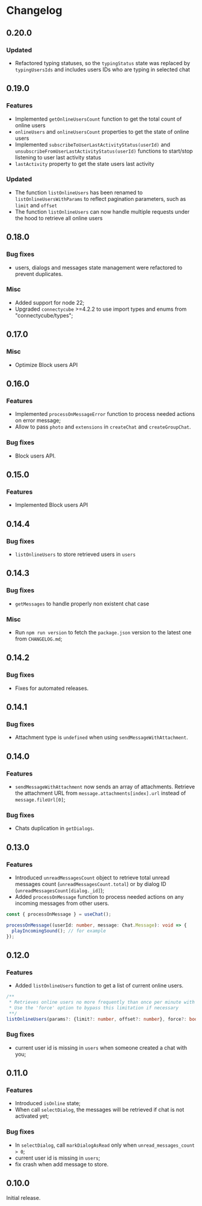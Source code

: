 # Changelog

## 0.20.0

### Updated

- Refactored typing statuses, so the `typingStatus` state was replaced by `typingUsersIds` and includes users IDs who are typing in selected chat

## 0.19.0

### Features

- Implemented `getOnlineUsersCount` function to get the total count of online users
- `onlineUsers` and `onlineUsersCount` properties to get the state of online users
- Implemented `subscribeToUserLastActivityStatus(userId)` and `unsubscribeFromUserLastActivityStatus(userId)` functions to start/stop listening to user last activity status
- `lastActivity` property to get the state users last activity

### Updated

- The function `listOnlineUsers` has been renamed to `listOnlineUsersWithParams` to reflect pagination parameters, such as `limit` and `offset`
- The function `listOnlineUsers` can now handle multiple requests under the hood to retrieve all online users

## 0.18.0

### Bug fixes

- users, dialogs and messages state management were refactored to prevent duplicates.

### Misc

- Added support for node 22;
- Upgraded `connectycube` >=4.2.2 to use import types and enums from "connectycube/types";

## 0.17.0

### Misc

- Optimize Block users API

## 0.16.0

### Features

- Implemented `processOnMessageError` function to process needed actions on error message;
- Allow to pass `photo` and `extensions` in `createChat` and `createGroupChat`.

### Bug fixes

- Block users API.

## 0.15.0

### Features

- Implemented Block users API

## 0.14.4

### Bug fixes

- `listOnlineUsers` to store retrieved users in `users`

## 0.14.3

### Bug fixes

- `getMessages` to handle properly non existent chat case

### Misc

- Run `npm run version` to fetch the `package.json` version to the latest one from `CHANGELOG.md`;

## 0.14.2

### Bug fixes

- Fixes for automated releases.

## 0.14.1

### Bug fixes

- Attachment type is `undefined` when using `sendMessageWithAttachment`.

## 0.14.0

### Features

- `sendMessageWithAttachment` now sends an array of attachments. Retrieve the attachment URL from `message.attachments[index].url` instead of `message.fileUrl[0]`;

### Bug fixes

- Chats duplication in `getDialogs`.

## 0.13.0

### Features

- Introduced `unreadMessagesCount` object to retrieve total unread messages count (`unreadMessagesCount.total`) or by dialog ID (`unreadMessagesCount[dialog._id]`);
- Added `processOnMessage` function to process needed actions on any incoming messages from other users.

```typescript
const { processOnMessage } = useChat();

processOnMessage((userId: number, message: Chat.Message): void => {
  playIncomingSound(); // for example
});
```

## 0.12.0

### Features

- Added `listOnlineUsers` function to get a list of current online users.

```typescript
/**
 * Retrieves online users no more frequently than once per minute with the same parameters
 * Use the 'force' option to bypass this limitation if necessary
 **/
listOnlineUsers(params?: {limit?: number, offset?: number}, force?: boolean): Promise<User[]>;
```

### Bug fixes

- current user id is missing in `users` when someone created a chat with you;

## 0.11.0

### Features

- Introduced `isOnline` state;
- When call `selectDialog`, the messages will be retrieved if chat is not activated yet;

### Bug fixes

- In `selectDialog`, call `markDialogAsRead` only when `unread_messages_count > 0`;
- current user id is missing in `users`;
- fix crash when add message to store.

## 0.10.0

Initial release.
